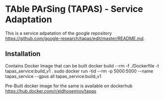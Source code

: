 # TAble PArSing (TAPAS) - Service Adaptation

This is a service adpatation of the google repository https://github.com/google-research/tapas/edit/master/README.md.


## Installation
Contains Docker Image that can be built
    docker build --rm -f ./Dockerfile -t tapas_service:build_v1 .
    sudo docker run -tid --rm  -p 5000:5000 --name tapas_service --gpus all tapas_service:build_v1

Pre-Built docker image for the same is available on dockerhub
    https://hub.docker.com/r/eldhosemjoy/tapas
    